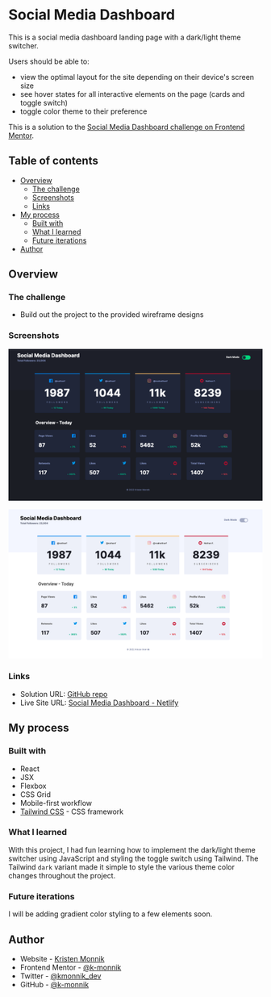 # Social Media Dashboard

This is a social media dashboard landing page with a dark/light theme switcher.

Users should be able to:
- view the optimal layout for the site depending on their device's screen size
- see hover states for all interactive elements on the page (cards and toggle switch)
- toggle color theme to their preference

This is a solution to the [Social Media Dashboard challenge on Frontend Mentor](https://www.frontendmentor.io/challenges/social-media-dashboard-with-theme-switcher-6oY8ozp_H).

## Table of contents

- [Overview](#overview)
  - [The challenge](#the-challenge)
  - [Screenshots](#screenshots)
  - [Links](#links)
- [My process](#my-process)
  - [Built with](#built-with)
  - [What I learned](#what-i-learned)
  - [Future iterations](#future-iterations)
- [Author](#author)



## Overview


### The challenge

- Build out the project to the provided wireframe designs

### Screenshots

![](src/images/dashboard-dark.png)

![](src/images/dashboard-light.png)

### Links

- Solution URL: [GitHub repo](https://github.com/k-monnik/maker-landing-page)
- Live Site URL: [Social Media Dashboard - Netlify](https://km-social-media-dashboard.netlify.app)


## My process


### Built with

- React
- JSX
- Flexbox
- CSS Grid
- Mobile-first workflow
- [Tailwind CSS](https://tailwindcss.com) - CSS framework


### What I learned

With this project, I had fun learning how to implement the dark/light theme switcher using JavaScript and styling the toggle switch using Tailwind. The Tailwind `dark` variant made it simple to style the various theme color changes throughout the project.


### Future iterations

I will be adding gradient color styling to a few elements soon.


## Author

- Website - [Kristen Monnik](https://www.monnik.dev)
- Frontend Mentor - [@k-monnik](https://www.frontendmentor.io/profile/k-monnik)
- Twitter - [@kmonnik_dev](https://twitter.com/kmonnik_dev)
- GitHub - [@k-monnik](https://github.com/k-monnik)